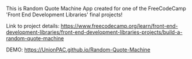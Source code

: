 This is Random Quote Machine App created for one of the FreeCodeCamp 'Front End Development Libraries' final projects!

Link to project details: https://www.freecodecamp.org/learn/front-end-development-libraries/front-end-development-libraries-projects/build-a-random-quote-machine

DEMO: https://UnionPAC.github.io/Random-Quote-Machine


